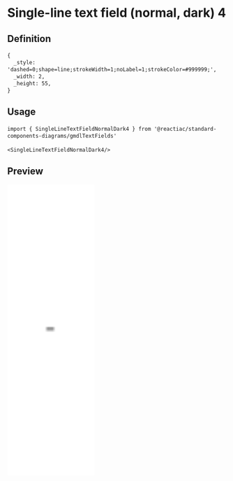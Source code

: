 # Single-line text field (normal, dark) 4

## Definition

```
{
  _style: 'dashed=0;shape=line;strokeWidth=1;noLabel=1;strokeColor=#999999;',
  _width: 2,
  _height: 55,
}
```

## Usage

```
import { SingleLineTextFieldNormalDark4 } from '@reactiac/standard-components-diagrams/gmdlTextFields'

<SingleLineTextFieldNormalDark4/>
```

## Preview

<img src="./single-line-text-field-normal-dark-4.png" width="200"/>
